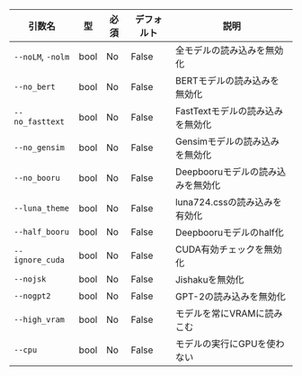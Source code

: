 | 引数名          | 型   | 必須 | デフォルト | 説明                    |
|-----------------|------|----|-------|-----------------------|
| `--noLM`, `-nolm` | bool | No | False | 全モデルの読み込みを無効化         |
| `--no_bert`     | bool | No | False | BERTモデルの読み込みを無効化      |
| `--no_fasttext` | bool | No | False | FastTextモデルの読み込みを無効化  |
| `--no_gensim`   | bool | No | False | Gensimモデルの読み込みを無効化    |
| `--no_booru`    | bool | No | False | Deepbooruモデルの読み込みを無効化 |
| `--luna_theme`  | bool | No | False | luna724.cssの読み込みを有効化  |
| `--half_booru`  | bool | No | False | Deepbooruモデルのhalf化    |
| `--ignore_cuda` | bool | No | False | CUDA有効チェックを無効化        |
| `--nojsk`       | bool | No | False | Jishakuを無効化           |
| `--nogpt2`      | bool | No | False | GPT-2の読み込みを無効化        |
| `--high_vram`   | bool | No | False | モデルを常にVRAMに読みこむ       |
| `--cpu`         | bool | No | False | モデルの実行にGPUを使わない       |